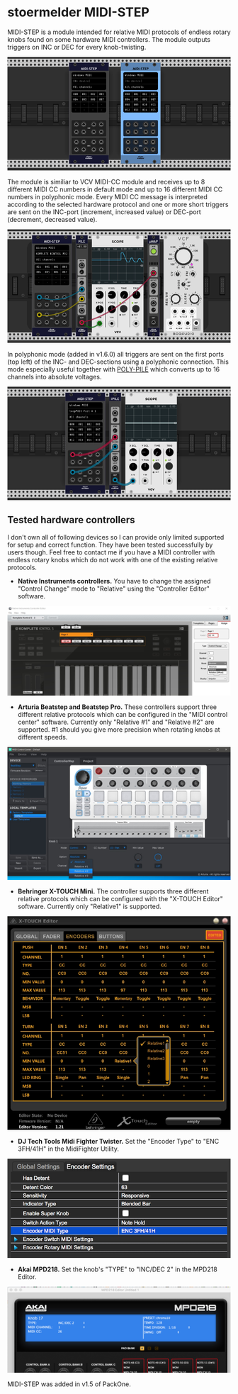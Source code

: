# stoermelder MIDI-STEP

MIDI-STEP is a module intended for relative MIDI protocols of endless rotary knobs found on some hardware MIDI controllers. The module outputs triggers on INC or DEC for every knob-twisting.

![MIDI-STEP intro](./MidiStep-intro.png)

The module is similiar to VCV MIDI-CC module and receives up to 8 different MIDI CC numbers in default mode and up to 16 different MIDI CC numbers in polyphonic mode. Every MIDI CC message is interpreted according to the selected hardware protocol and one or more short triggers are sent on the INC-port (increment, increased value) or DEC-port (decrement, decreased value).

![MIDI-STEP operating](./MidiStep-cc.gif)

In polyphonic mode (added in v1.6.0) all triggers are sent on the first ports (top left) of the INC- and DEC-sections using a polyphonic connection. This mode especially useful together with [POLY-PILE](./Pile.md) which converts up to 16 channels into absolute voltages.

![MIDI-STEP polyphonic](./MidiStep-poly.png)

## Tested hardware controllers

I don't own all of following devices so I can provide only limited supported for setup and correct function. They have been tested successfully by users though. Feel free to contact me if you have a MIDI controller with endless rotary knobs which do not work with one of the existing relative protocols.

- **Native Instruments controllers.** You have to change the assigned "Control Change" mode to "Relative" using the "Controller Editor" software.

![MIDI-STEP Native Instruments controller](./MidiStep-NI.jpg)

- **Arturia Beatstep and Beatstep Pro.** These controllers support three different relative protocols which can be configured in the "MIDI control center" software. Currently only "Relative #1" and "Relative #2" are supported. #1 should you give more precision when rotating knobs at different speeds.

![MIDI-STEP Arturia controller](./MidiStep-Arturia.jpg)

- **Behringer X-TOUCH Mini.** The controller supports three different relative protocols which can be configured with the "X-TOUCH Editor" software. Currently only "Relative1" is supported.

![MIDI-STEP Behringer controller](./MidiStep-Behringer.jpg)

- **DJ Tech Tools Midi Fighter Twister.** Set the "Encoder Type" to "ENC 3FH/41H" in the MidiFighter Utility.

![MIDI-STEP DJ Tech Tools controller](./MidiStep-DJTT.png)

<a name="akai-mpd218"></a>
- **Akai MPD218.** Set the knob's "TYPE" to "INC/DEC 2" in the MPD218 Editor.

![MIDI-STEP Akai MPD218 Editor](./MidiStep-Akai.png)

MIDI-STEP was added in v1.5 of PackOne.